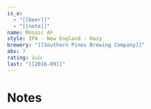 ```yaml
---
is_a:
  - "[[beer]]"
  - "[[note]]"
name: Mosaic AF
style: IPA - New England - Hazy
brewery: "[[Southern Pines Brewing Company]]"
abv: 7
rating: 👍👍
last: "[[2016-09]]"
---
```

# Notes

